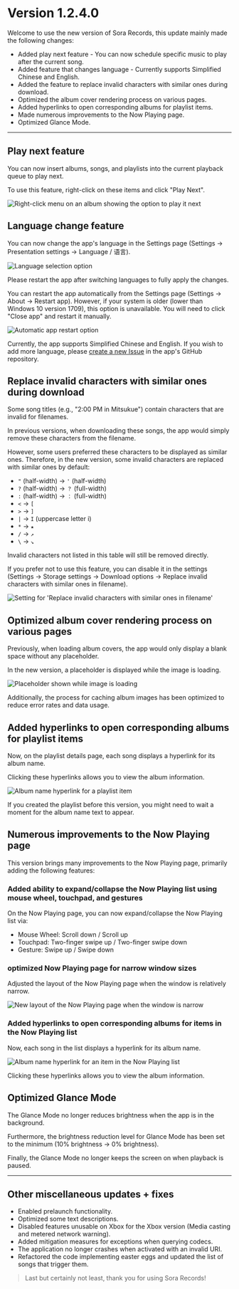 # Version 1.2.4.0

Welcome to use the new version of Sora Records, this update mainly made the following changes: 

- Added play next feature - You can now schedule specific music to play after the current song.
- Added feature that changes language - Currently supports Simplified Chinese and English.
- Added the feature to replace invalid characters with similar ones during download.
- Optimized the album cover rendering process on various pages.
- Added hyperlinks to open corresponding albums for playlist items.
- Made numerous improvements to the Now Playing page.
- Optimized Glance Mode.

---

## Play next feature

You can now insert albums, songs, and playlists into the current playback queue to play next.

To use this feature, right-click on these items and click "Play Next".

![Right-click menu on an album showing the option to play it next](1.png)

## Language change feature

You can now change the app's language in the Settings page (Settings → Presentation settings → Language / 语言).

![Language selection option](2.png)

Please restart the app after switching languages to fully apply the changes.

You can restart the app automatically from the Settings page (Settings → About → Restart app). However, if your system is older (lower than Windows 10 version 1709), this option is unavailable. You will need to click "Close app" and restart it manually.

![Automatic app restart option](3.png)

Currently, the app supports Simplified Chinese and English. If you wish to add more language, please [create a new Issue](https://github.com/Baka632/MonsterSiren.Uwp/issues/new/choose) in the app's GitHub repository.

## Replace invalid characters with similar ones during download

Some song titles (e.g., "2:00 PM in Mitsukue") contain characters that are invalid for filenames.

In previous versions, when downloading these songs, the app would simply remove these characters from the filename.

However, some users preferred these characters to be displayed as similar ones. Therefore, in the new version, some invalid characters are replaced with similar ones by default:

-   `"` (half-width) → `'` (half-width)
-   `?` (half-width) → `？` (full-width)
-   `:` (half-width) → `：` (full-width)
-   `<` → `[`
-   `>` → `]`
-   `|` → `I` (uppercase letter i)
-   `*` → `★`
-   `/` → `↗`
-   `\` → `↘`

Invalid characters not listed in this table will still be removed directly.

If you prefer not to use this feature, you can disable it in the settings (Settings → Storage settings → Download options → Replace invalid characters with similar ones in filename).

![Setting for 'Replace invalid characters with similar ones in filename'](4.png)

## Optimized album cover rendering process on various pages

Previously, when loading album covers, the app would only display a blank space without any placeholder.

In the new version, a placeholder is displayed while the image is loading.

![Placeholder shown while image is loading](5.png)

Additionally, the process for caching album images has been optimized to reduce error rates and data usage.

## Added hyperlinks to open corresponding albums for playlist items

Now, on the playlist details page, each song displays a hyperlink for its album name.

Clicking these hyperlinks allows you to view the album information.

![Album name hyperlink for a playlist item](6.png)

If you created the playlist before this version, you might need to wait a moment for the album name text to appear.

## Numerous improvements to the Now Playing page

This version brings many improvements to the Now Playing page, primarily adding the following features:

### Added ability to expand/collapse the Now Playing list using mouse wheel, touchpad, and gestures

On the Now Playing page, you can now expand/collapse the Now Playing list via:

-   Mouse Wheel: Scroll down / Scroll up
-   Touchpad: Two-finger swipe up / Two-finger swipe down
-   Gesture: Swipe up / Swipe down

### optimized Now Playing page for narrow window sizes

Adjusted the layout of the Now Playing page when the window is relatively narrow.

![New layout of the Now Playing page when the window is narrow](7.png)

### Added hyperlinks to open corresponding albums for items in the Now Playing list

Now, each song in the list displays a hyperlink for its album name.

![Album name hyperlink for an item in the Now Playing list](8.png)

Clicking these hyperlinks allows you to view the album information.

## Optimized Glance Mode

The Glance Mode no longer reduces brightness when the app is in the background.

Furthermore, the brightness reduction level for Glance Mode has been set to the minimum (10% brightness → 0% brightness).

Finally, the Glance Mode no longer keeps the screen on when playback is paused.

---

## Other miscellaneous updates + fixes

- Enabled prelaunch functionality.
- Optimized some text descriptions.
- Disabled features unusable on Xbox for the Xbox version (Media casting and metered network warning).
- Added mitigation measures for exceptions when querying codecs.
- The application no longer crashes when activated with an invalid URI.
- Refactored the code implementing easter eggs and updated the list of songs that trigger them.

> Last but certainly not least, thank you for using Sora Records!